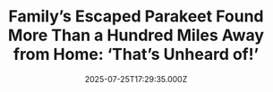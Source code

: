 ---
title: "Family’s Escaped Parakeet Found More Than a Hundred Miles Away from Home: ‘That’s Unheard of!’"
date: 2025-07-25T17:29:35.000Z
category: Human Kindness
externalLink: "https://www.goodnewsnetwork.org/familys-escaped-parakeet-found-more-than-a-hundred-miles-away-from-home-thats-unheard-of/"
image: ""
excerpt: "A much-loved parakeet has been found in Dorset, England after going missing from its London home more than 100 miles away. After having never left home before, the large green 7-year-old Alexandrine parakeet named Rambi took off on a Sunday when his cage was left open during a family barbecue. They launched an extensive search […] The post Family’s Escaped…"
---